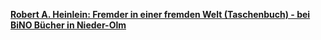 [**Robert A. Heinlein: Fremder in einer fremden Welt (Taschenbuch) - bei BiNO Bücher in Nieder-Olm**](https://bino-buchhandlung.buchhandlung.de/shop/article/32780688/robert_a_heinlein_fremder_in_einer_fremden_welt.html)